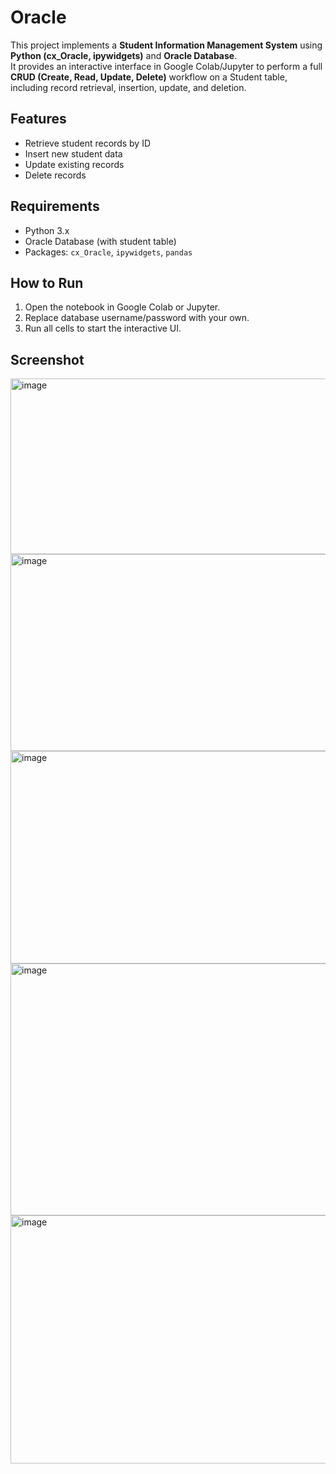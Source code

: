 # Oracle
This project implements a **Student Information Management System** using **Python (cx_Oracle, ipywidgets)** and **Oracle Database**.  
It provides an interactive interface in Google Colab/Jupyter to perform a full **CRUD (Create, Read, Update, Delete)** workflow on a Student table, including record retrieval, insertion, update, and deletion. 

## Features
- Retrieve student records by ID
- Insert new student data
- Update existing records
- Delete records

## Requirements
- Python 3.x
- Oracle Database (with student table)
- Packages: `cx_Oracle`, `ipywidgets`, `pandas`

## How to Run
1. Open the notebook in Google Colab or Jupyter.
2. Replace database username/password with your own.
3. Run all cells to start the interactive UI.

## Screenshot
<img width="816" height="281" alt="image" src="https://github.com/user-attachments/assets/80c12189-d0ef-485e-a1dc-adee0a95f992" />
<img width="850" height="315" alt="image" src="https://github.com/user-attachments/assets/898760aa-7456-4939-b6a2-6f89cc51ed81" />
<img width="801" height="340" alt="image" src="https://github.com/user-attachments/assets/c0f922aa-1026-4735-ac72-9ae153eb92bb" />
<img width="817" height="403" alt="image" src="https://github.com/user-attachments/assets/d98ba00d-3f77-4ea7-bbb1-c91b4066929b" />
<img width="831" height="397" alt="image" src="https://github.com/user-attachments/assets/d7e5f071-bbb8-4454-b912-fa458c579327" />





